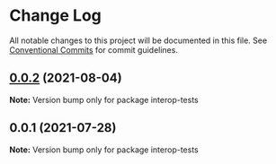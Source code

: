 # Change Log

All notable changes to this project will be documented in this file.
See [Conventional Commits](https://conventionalcommits.org) for commit guidelines.

## [0.0.2](https://github.com/statechannels/statechannels/compare/interop-tests@0.0.1...interop-tests@0.0.2) (2021-08-04)

**Note:** Version bump only for package interop-tests





## 0.0.1 (2021-07-28)

**Note:** Version bump only for package interop-tests
